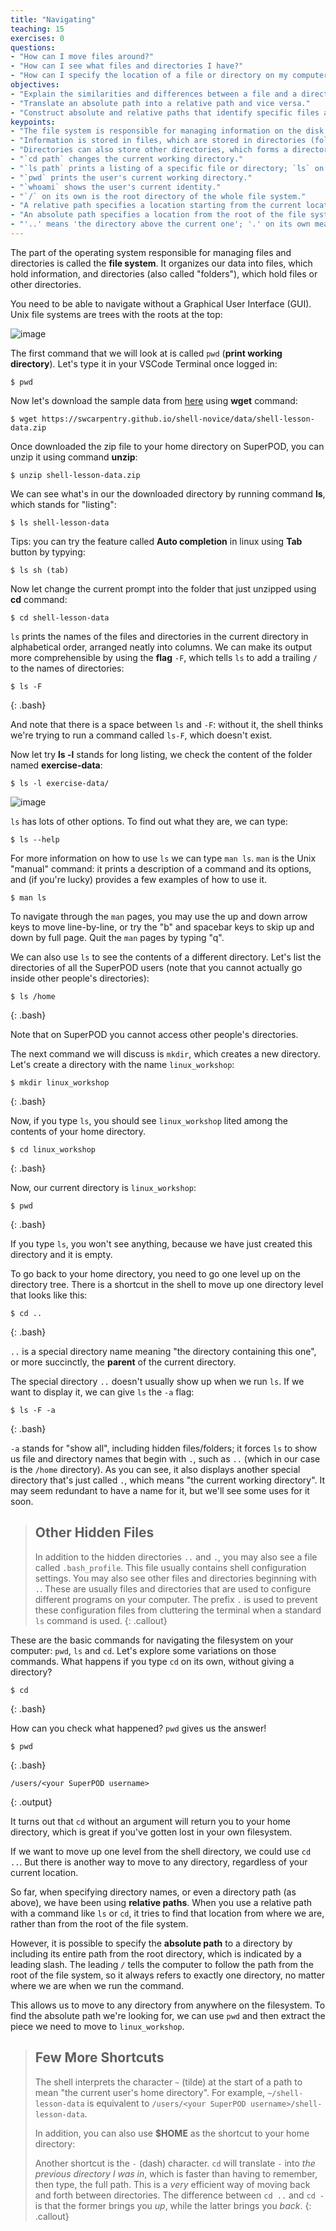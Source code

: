 ```yaml
---
title: "Navigating"
teaching: 15
exercises: 0
questions:
- "How can I move files around?"
- "How can I see what files and directories I have?"
- "How can I specify the location of a file or directory on my computer?"
objectives:
- "Explain the similarities and differences between a file and a directory."
- "Translate an absolute path into a relative path and vice versa."
- "Construct absolute and relative paths that identify specific files and directories."
keypoints:
- "The file system is responsible for managing information on the disk."
- "Information is stored in files, which are stored in directories (folders)."
- "Directories can also store other directories, which forms a directory tree."
- "`cd path` changes the current working directory."
- "`ls path` prints a listing of a specific file or directory; `ls` on its own lists the current working directory."
- "`pwd` prints the user's current working directory."
- "`whoami` shows the user's current identity."
- "`/` on its own is the root directory of the whole file system."
- "A relative path specifies a location starting from the current location."
- "An absolute path specifies a location from the root of the file system."
- "'..' means 'the directory above the current one'; '.' on its own means 'the current directory'."
---
```



The part of the operating system responsible for managing files and directories
is called the **file system**. It organizes our data into files, which hold information,
and directories (also called "folders"), which hold files or other directories.

You need to be able to navigate without a Graphical User Interface (GUI). Unix file systems are trees with the roots at the top:

![image](https://github.com/vuminhtue/SMU_Workshop_Linux/assets/43855029/fa2cb24d-750b-42e2-a9ec-957362281d00)

The first command that we will look at is called `pwd` (**print working directory**). Let's type it in your VSCode Terminal once logged in:

~~~
$ pwd
~~~

Now let's download the sample data from [here](https://swcarpentry.github.io/shell-novice/data/shell-lesson-data.zip) using **wget** command:

```
$ wget https://swcarpentry.github.io/shell-novice/data/shell-lesson-data.zip
```

Once downloaded the zip file to your home directory on SuperPOD, you can unzip it using command **unzip**:

```
$ unzip shell-lesson-data.zip
```

We can see what's in our the downloaded directory by running command **ls**, which stands for "listing":

~~~
$ ls shell-lesson-data
~~~
Tips: you can try the feature called **Auto completion** in linux using **Tab** button by typying:

```
$ ls sh (tab)
```

Now let change the current prompt into the folder that just unzipped using **cd** command:

```
$ cd shell-lesson-data
```

`ls` prints the names of the files and directories in the current directory in alphabetical order,
arranged neatly into columns. 
We can make its output more comprehensible by using the **flag** `-F`, which tells `ls` to add a trailing `/` to the names of directories:

~~~
$ ls -F
~~~
{: .bash}

And note that there is a space between `ls` and `-F`:
without it, the shell thinks we're trying to run a command called `ls-F`, which doesn't exist.

Now let try **ls -l** stands for long listing, we check the content of the folder named **exercise-data**:

```
$ ls -l exercise-data/
```

![image](https://github.com/vuminhtue/SMU_Workshop_Linux/assets/43855029/622f51f5-18c3-441a-a4d2-175da8365227)


`ls` has lots of other options. To find out what they are, we can type:

~~~
$ ls --help
~~~

For more information on how to use `ls` we can type `man ls`.
`man` is the Unix "manual" command:
it prints a description of a command and its options,
and (if you're lucky) provides a few examples of how to use it.

```
$ man ls
```

To navigate through the `man` pages,
you may use the up and down arrow keys to move line-by-line,
or try the "b" and spacebar keys to skip up and down by full page.
Quit the `man` pages by typing "q".

We can also use `ls` to see the contents of a different directory. Let's list the directories of all the SuperPOD users (note that you cannot actually go inside other people's directories):  
~~~
$ ls /home
~~~
{: .bash}

Note that on SuperPOD you cannot access other people's directories. 

The next command we will discuss is `mkdir`, which creates a new directory. Let's create a directory with the name `linux_workshop`:

~~~
$ mkdir linux_workshop
~~~
{: .bash}

Now, if you type `ls`, you should see `linux_workshop` lited among the contents of your home directory. 

~~~
$ cd linux_workshop
~~~
{: .bash}

Now, our current directory is `linux_workshop`:
~~~
$ pwd
~~~
{: .bash}

If you type `ls`, you won't see anything, because we have just created this directory and it is empty.

To go back to your home directory, you need to go one level up on the directory tree. There is a shortcut in the shell to move up one directory level
that looks like this: 

~~~
$ cd ..
~~~
{: .bash}

`..` is a special directory name meaning "the directory containing this one", or more succinctly,
the **parent** of the current directory.

The special directory `..` doesn't usually show up when we run `ls`.  If we want 
to display it, we can give `ls` the `-a` flag:

~~~
$ ls -F -a
~~~
{: .bash}


`-a` stands for "show all", including hidden files/folders;
it forces `ls` to show us file and directory names that begin with `.`,
such as `..` (which in our case is the `/home` directory).
As you can see, it also displays another special directory that's just called `.`,
which means "the current working directory".
It may seem redundant to have a name for it, but we'll see some uses for it soon.

> ## Other Hidden Files
> 
> In addition to the hidden directories `..` and `.`, you may also see a file
> called `.bash_profile`. This file usually contains shell configuration
> settings. You may also see other files and directories beginning
> with `.`. These are usually files and directories that are used to configure
> different programs on your computer. The prefix `.` is used to prevent these
> configuration files from cluttering the terminal when a standard `ls` command
> is used.
{: .callout}


These  are the basic commands for navigating the filesystem on your computer: 
`pwd`, `ls` and `cd`.  Let's explore some variations on those commands.  What happens 
if you type `cd` on its own, without giving 
a directory?  

~~~
$ cd
~~~
{: .bash}

How can you check what happened?  `pwd` gives us the answer!  

~~~
$ pwd
~~~
{: .bash}

~~~
/users/<your SuperPOD username>
~~~
{: .output}

It turns out that `cd` without an argument will return you to your home directory, 
which is great if you've gotten lost in your own filesystem.  

If we want to move up one level from the shell directory, we could use `cd ..`.  But 
there is another way to move to any directory, regardless of your 
current location.  

So far, when specifying directory names, or even a directory path (as above), 
we have been using **relative paths**.  When you use a relative path with a command 
like `ls` or `cd`, it tries to find that location  from where we are,
rather than from the root of the file system.  

However, it is possible to specify the **absolute path** to a directory by 
including its entire path from the root directory, which is indicated by a 
leading slash.  The leading `/` tells the computer to follow the path from 
the root of the file system, so it always refers to exactly one directory,
no matter where we are when we run the command.

This allows us to move to any directory from anywhere on
the filesystem.  To find the absolute path 
we're looking for, we can use `pwd` and then extract the piece we need 
to move to `linux_workshop`.  



> ## Few More Shortcuts
>
> The shell interprets the character `~` (tilde) at the start of a path to
> mean "the current user's home directory". For example, `~/shell-lesson-data` is equivalent to
> `/users/<your SuperPOD username>/shell-lesson-data`.
>
> In addition, you can also use **$HOME** as the shortcut to your home directory:
> 
> Another shortcut is the `-` (dash) character.  `cd` will translate `-` into
> *the previous directory I was in*, which is faster than having to remember, 
> then type, the full path.  This is a *very* efficient way of moving back 
> and forth between directories. The difference between `cd ..` and `cd -` is 
> that the former brings you *up*, while the latter brings you *back*. 
{: .callout}



